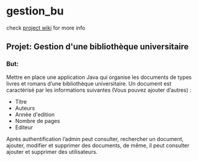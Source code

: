 # gestion_bu

check [project wiki](https://github.com/alkaloidbit/gestion_bu/wiki) for more info
## Projet: Gestion d'une bibliothèque universitaire
### But:
Mettre en place une application Java qui organise les documents de types livres et romans
d’une bibliothèque universitaire.
Un document est caractérisé par les informations suivantes (Vous pouvez ajouter d’autres) :
- Titre
- Auteurs
- Année d'edition
- Nombre de pages
- Editeur

Après authentification l’admin peut consulter, rechercher un document, ajouter, modifier et
supprimer des documents, de même, il peut consulter ajouter et supprimer des utilisateurs.
